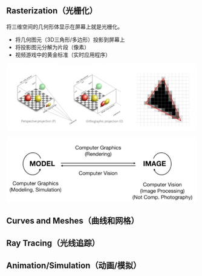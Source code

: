 ## Rasterization（光栅化）

将三维空间的几何形体显示在屏幕上就是光栅化。

- 将几何图元（3D三角形/多边形）投影到屏幕上
- 将投影图元分解为片段（像素）
- 视频游戏中的黄金标准（实时应用程序）

![alt text](image.png)

![alt text](image-1.png)












## Curves and Meshes（曲线和网格）


## Ray Tracing（光线追踪）








## Animation/Simulation（动画/模拟）